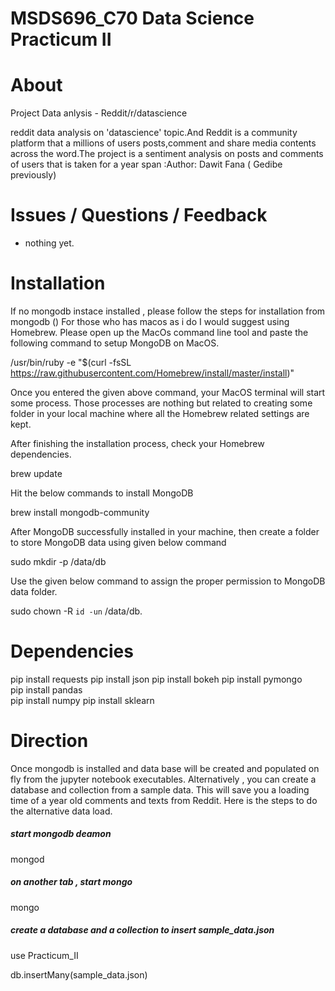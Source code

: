 
MSDS696_C70 Data Science Practicum II
=======

About
=====
Project Data anlysis  - Reddit/r/datascience 
 
reddit data analysis on 'datascience' topic.And Reddit is a community platform that a millions of users posts,comment and share media contents across the word.The project is a sentiment analysis on posts and comments of users that is taken for a year span
:Author: Dawit Fana ( Gedibe previously)

Issues / Questions / Feedback
=============================

- nothing yet.

Installation
============

If no mongodb instace installed , please follow the steps for installation from mongodb ()
For those who has macos as i do I would suggest using Homebrew. 
Please open up the MacOs command line tool and paste the following command to setup MongoDB on MacOS.

/usr/bin/ruby -e "$(curl -fsSL https://raw.githubusercontent.com/Homebrew/install/master/install)"

Once you entered the given above command, your MacOS terminal will start some process. Those processes are nothing but related to creating some folder in your local machine where all the Homebrew related settings are kept.

After finishing the installation process, check your Homebrew dependencies.


brew update

Hit the below commands to install MongoDB

brew install mongodb-community

After MongoDB successfully installed in your machine, then create a folder to store MongoDB data using given below command


sudo mkdir -p /data/db

Use the given below command to assign the proper permission to MongoDB data folder.

sudo chown -R `id -un` /data/db.

Dependencies
============
pip install requests
pip install json
pip install bokeh
pip install pymongo  
pip install pandas  
pip install numpy
pip install sklearn

Direction 
===========
Once mongodb is installed and data base will be created and populated on fly from the jupyter notebook executables.
Alternatively , you can create a database and collection from a  sample data. This will save you a loading time of a year old comments and texts from Reddit.
Here is the steps to do the alternative data load.

##### start mongodb deamon 
mongod

##### on another tab , start mongo
mongo

##### create a database and a collection to insert sample_data.json
use Practicum_II

db.insertMany(sample_data.json)

